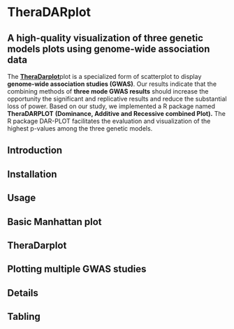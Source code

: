 # TheraDARplot 
## A high-quality visualization of three genetic models plots using genome-wide association data
The [**TheraDarplot**](https://github.com/Dahyun-Park/DARplot/)plot is a specialized form of scatterplot to display **genome-wide association studies (GWAS)**. 
Our results indicate that the combining methods of **three mode GWAS results** should increase the opportunity 
the significant and replicative results and reduce the substantial loss of power. Based on our study, 
we implemented a R package named 
**TheraDARPLOT** **(Dominance, Additive and Recessive combined Plot).** 
The R package DAR-PLOT facilitates the evaluation and visualization of the highest p-values among the three genetic models.

## Introduction

## Installation
>>

## Usage

## Basic Manhattan plot

## TheraDarplot

## Plotting multiple GWAS studies

## Details

## Tabling
